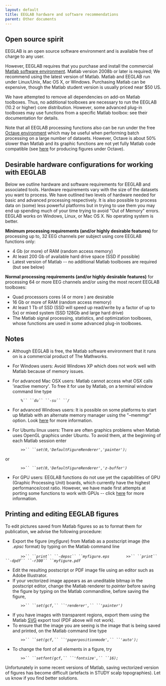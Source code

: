 ```yaml
---
layout: default
title: EEGLAB hardware and software recommendations
parent: Other documents
---
```


Open source spirit
------------------

EEGLAB is an open source software environment and is available free of
charge to any user.

However, EEGLAB requires that you purchase and install the commercial
[Matlab software environment](http://www.mathworks.com/store/). Matlab
version 2008b or later is required; We recommend using the latest
version of Matlab. Matlab and EEGLAB run under Linux/Unix, Mac OS X, or
Windows. Purchasing Matlab can be expensive, though the Matlab student
version is usually priced near $50 US.

We have attempted to remove all dependencies on add-on Matlab toolboxes.
Thus, no additional toolboxes are necessary to run the EEGLAB (10.2 or
higher) core distribution. However, some advanced plug-in toolboxes may
use functions from a specific Matlab toolbox: see their documentation
for details.

Note that all EEGLAB processing functions also can be run under the free
[Octave environment](http://www.gnu.org/software/octave/download.html)
which may be useful when performing batch processing on a large number
of datasets. However, Octave is about 50% slower than Matlab and its
graphic functions are not yet fully Matlab code compatible (see
[here](http://sccn.ucsd.edu/wiki/EEGLAB_and_Octave) for producing
figures under Octave).

Desirable hardware configurations for working with EEGLAB
---------------------------------------------------------

Below we outline hardware and software requirements for EEGLAB and
associated tools. Hardware requirements vary with the size of the
datasets you want to process. We have outlined two levels of hardware
needed for basic and advanced processing respectively. It is also
possible to process data on (some) less powerful platforms but in trying
to use them you may end up spending much of your time trying to avoid
"Out of Memory" errors. EEGLAB works on Windows, Linux, or Mac OS X. No
operating system is better.

**Minimum processing requirements (and/or highly desirable features)**
for processing up to, 32 EEG channels per subject using core EEGLAB
functions only:

-   4 Gb (or more) of RAM (random access memory)
-   At least 200 Gb of available hard drive space (SSD if possible)
-   Latest version of Matlab -- no additional Matlab toolboxes are
    required (but see below)

**Normal processing requirements (and/or highly desirable features)**
for processing 64 or more EEG channels and/or using the most recent
EEGLAB toolboxes:

-   Quad processors cores (4 or more ) are desirable
-   16 Gb or more of RAM (random access memory)
-   At least 1 Tb of SSD (SSD will speed up read/write by a factor of up
    to 5x) or mixed system (SSD 128Gb and large hard drive)
-   The Matlab signal processing, statistics, and optimization
    toolboxes, whose functions are used in some advanced plug-in
    toolboxes.

Notes
-----

-   Although EEGLAB is free, the Matlab software environment that it
    runs on is a commercial product of The Mathworks.

<!-- -->

-   For Windows users: Avoid Windows XP which does not work well with
    Matlab because of memory issues.

<!-- -->

-   For advanced Mac OSX users: Matlab cannot access what OSX calls
    'inactive memory'. To free it for use by Matlab, on a terminal
    window command line type

`       `*`%`` ``du`` ``-su`` ``/`*

-   For advanced Windows users: It is possible on some platforms to
    start up Matlab with an alternate memory manager using the "–memmgr"
    option. Look
    [here](http://matlab.izmiran.ru/help/techdoc/ref/matlabwindows.html)
    for more information.

<!-- -->

-   For Ubuntu linux users: There are often graphics problems when
    Matlab uses OpenGL graphics under Ubuntu. To avoid them, at the
    beginning of each Matlab session enter

`       `*`>>`` ``set(0,'DefaultFigureRenderer','painter');`*` `

or

`       `*`>>`` ``set(0,'DefaultFigureRenderer','z-buffer')`*

-   For GPU users: EEGLAB functions do not use yet the capabilities of
    GPU (Graphic Processing Unit) boards, which currently have the
    highest performance/cost ratio. However, we have made first attempts
    at porting some functions to work with GPUs -- click
    [here](/GPU "wikilink") for more information.

Printing and editing EEGLAB figures
-----------------------------------

To edit pictures saved from Matlab figures so as to format them for
publication, we advise the following procedure:

-   Export the figure (*myfigure*) from Matlab as a postscript image
    (the *.epsc* format) by typing on the Matlab command line

`       `*`>>`` ``print`` ``-depsc`` ``myfigure.eps`*
`       `*`>>`` ``print`` ``-dpdf`` ``-r300`` ``myfigure.pdf`*

-   Edit the resulting postscript or PDF image file using an editor such
    as Adobe Illustrator.
-   If your vectorized image appears as an uneditable bitmap in the
    postscript editor, change the Matlab renderer to *painter* before
    saving the figure by typing on the Matlab commandline, before saving
    the figure,

`       `*`>>`` ``set(gcf,`` ``'renderer',`` ``'painter')`*

-   If you have images with transparent regions, export them using the
    Matlab
    [SVG](http://www.mathworks.com/matlabcentral/fileexchange/7401)
    export tool (PDF above will not work).
-   To ensure that the image you are seeing is the image that is being
    saved and printed, on the Matlab command line type

`       `*`>>`` ``set(gcf,`` ``'paperpositionmode',`` ``'auto');`*

-   To change the font of all elements in a figure, try

`       `*`>>`` ``setfont(gcf,`` ``'fontsize',`` ``16);`*

Unfortunately in some recent versions of Matlab, saving vectorized
version of figures has become difficult (artefacts in STUDY scalp
topographies). Let us know if you find better solutions.